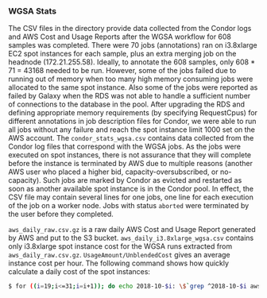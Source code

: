 ### WGSA Stats

The CSV files in the directory provide data collected from the Condor logs and AWS Cost and Usage Reports after the WGSA workflow for 608 samples was completed. There were 70 jobs (annotations) ran on i3.8xlarge EC2 spot instances for each sample, plus an extra merging job on the headnode (172.21.255.58). Ideally, to annotate the 608 samples, only 608 * 71 = 43168 needed to be run. However, some of the jobs failed due to running out of memory when too many high memory consuming jobs were allocated to the same spot instance. Also some of the jobs were reported as failed by Galaxy when the RDS was not able to handle a sufficient number of connections to the database in the pool. After upgrading the RDS and defining appropriate memory requirements (by specifying RequestCpus) for different annotations in job description files for Condor, we were able to run all jobs without any failure and reach the spot instance limit 1000 set on the AWS account. The ``condor_stats_wgsa.csv`` contains data collected from the Condor log files that correspond with the WGSA jobs. As the jobs were executed on spot instances, there is not assurance that they will complete before the instance is terminated by AWS due to multiple reasons (another AWS user who placed a higher bid, capacity-oversubscribed, or no-capacity). Such jobs are marked by Condor as evicted and restarted as soon as another available spot instance is in the Condor pool. In effect, the CSV file may contain several lines for one jobs, one line for each execution of the job on a worker node. Jobs with status ``aborted`` were terminated by the user before they completed.

``aws_daily_raw.csv.gz`` is a raw daily AWS Cost and Usage Report generated by AWS and put to the S3 bucket. ``aws_daily_i3.8xlarge_wgsa.csv`` contains only i3.8xlarge spot instance cost for the WGSA runs extracted from ``aws_daily_raw.csv.gz``. ``UsageAmount/UnblendedCost`` gives an average instance cost per hour. The following command shows how quickly calculate a daily cost of the spot instances:

```sh
$ for ((i=19;i<=31;i=i+1)); do echo 2018-10-$i: \$`grep ^2018-10-$i aws_daily_i3.8xlarge_wgsa.csv | cut -d, -f 7 | paste -sd+ | bc`; done
```
